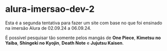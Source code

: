 # alura-imersao-dev-2
 
Esta é a segunda tentativa para fazer um site com base no que foi ensinado na imersão Alura de 02.09.24 a 06.09.24.

É possível pesquisar tão somente pelos mangás de **One Piece**, **Kimetsu no Yaiba**, **Shingeki no Kyojin**, **Death Note** e **Jujutsu Kaisen**.
